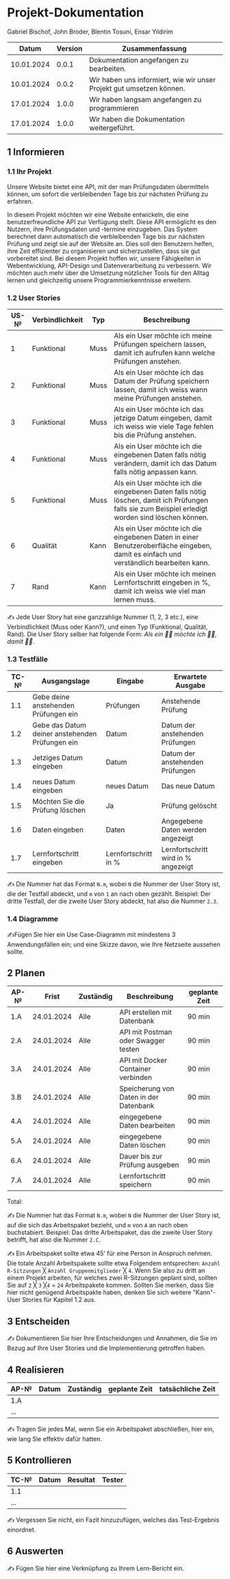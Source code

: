 # Projekt-Dokumentation


Gabriel Bischof, John Broder, Blentin Tosuni, Ensar Yildirim

| Datum | Version | Zusammenfassung                                              |
| ----- | ------- | ------------------------------------------------------------ |
|10.01.2024| 0.0.1| Dokumentation angefangen zu bearbeiten. |
|10.01.2024| 0.0.2|Wir haben uns informiert, wie wir unser Projekt gut umsetzen können.|
|17.01.2024| 1.0.0|Wir haben langsam angefangen zu programmieren         |
|17.01.2024| 1.0.0|Wir haben die Dokumentation weitergeführt.         |


## 1 Informieren

### 1.1 Ihr Projekt

Unsere Website bietet eine API, mit der man Prüfungsdaten übermitteln können, um sofort die verbleibenden Tage bis zur nächsten Prüfung zu erfahren.

In diesem Projekt möchten wir eine Website entwickeln, die eine benutzerfreundliche API zur Verfügung stellt. Diese API ermöglicht es den Nutzern, ihre Prüfungsdaten und -termine einzugeben. Das System berechnet dann automatisch die verbleibenden Tage bis zur nächsten Prüfung und zeigt sie auf der Website an. Dies soll den Benutzern helfen, ihre Zeit effizienter zu organisieren und sicherzustellen, dass sie gut vorbereitet sind. Bei diesem Projekt hoffen wir, unsere Fähigkeiten in Webentwicklung, API-Design und Datenverarbeitung zu verbessern. Wir möchten auch mehr über die Umsetzung nützlicher Tools für den Alltag lernen und gleichzeitig unsere Programmierkenntnisse erweitern.

### 1.2 User Stories

| US-№ | Verbindlichkeit | Typ  | Beschreibung                       |
| ---- | --------------- | ---- | ---------------------------------- |
| 1    | Funktional      | Muss | Als ein User möchte ich meine Prüfungen speichern lassen, damit ich aufrufen kann welche Prüfungen anstehen.|
| 2    | Funktional      | Muss | Als ein User möchte ich das Datum der Prüfung speichern lassen, damit ich weiss wann meine Prüfungen anstehen. |
| 3    | Funktional      | Muss | Als ein User möchte ich das jetzige Datum eingeben, damit ich weiss wie viele Tage fehlen bis die Prüfung anstehen. |
| 4    | Funktional      | Muss | Als ein User möchte ich die eingebenen Daten falls nötig verändern, damit ich das Datum falls nötig anpassen kann. |
| 5    | Funktional      | Muss | Als ein User möchte ich die eingebenen Daten falls nötig löschen, damit ich Prüfungen falls sie zum Beispiel erledigt worden sind löschen können. |
| 6    | Qualität        | Kann | Als ein User möchte ich die eingebenen Daten in einer Benutzeroberfläche eingeben, damit es einfach und verständlich bearbeiten kann. |
| 7    | Rand            | Kann | Als ein User möchte ich meinen Lernfortschritt eingeben in %, damit ich weiss wie viel man lernen muss. |




✍️ Jede User Story hat eine ganzzahlige Nummer (1, 2, 3 etc.), eine Verbindlichkeit (Muss oder Kann?), und einen Typ (Funktional, Qualität, Rand). Die User Story selber hat folgende Form: *Als ein 🤷‍♂️ möchte ich 🤷‍♂️, damit 🤷‍♂️*.

### 1.3 Testfälle

| TC-№ | Ausgangslage | Eingabe | Erwartete Ausgabe |
| ---- | ------------ | ------- | ----------------- |
| 1.1 | Gebe deine anstehenden Prüfungen ein   |Prüfungen          | Anstehende Prüfung                  |
| 1.2 | Gebe das Datum deiner anstehenden Prüfungen ein       |Datum        |  Datum der anstehenden Prüfungen               |
| 1.3 | Jetziges Datum eingeben       |Datum       | Datum der anstehenden Prüfungen               |
| 1.4 | neues Datum eingeben       |neues Datum       | Das neue Datum               |
| 1.5 | Möchten Sie die Prüfung löschen|   Ja    | Prüfung gelöscht               |
| 1.6 |Daten eingeben|   Daten  | Angegebene Daten werden angezeigt               |
| 1.7 |Lernfortschritt eingeben|   Lernfortschritt in %  | Lernfortschritt wird in % angezeigt|


✍️ Die Nummer hat das Format `N.m`, wobei `N` die Nummer der User Story ist, die der Testfall abdeckt, und `m` von `1` an nach oben gezählt. Beispiel: Der dritte Testfall, der die zweite User Story abdeckt, hat also die Nummer `2.3`.

### 1.4 Diagramme

✍️Fügen Sie hier ein Use Case-Diagramm mit mindestens 3 Anwendungsfällen ein; und eine Skizze davon, wie Ihre Netzseite aussehen sollte.

## 2 Planen

| AP-№ | Frist | Zuständig | Beschreibung | geplante Zeit |
| ---- | ----- | --------- | ------------ | ------------- |
| 1.A  |24.01.2024|Alle    | API erstellen  mit Datenbank |   90 min |
| 2.A  |24.01.2024|Alle    | API mit Postman oder Swagger testen|90 min |
| 3.A  |24.01.2024|Alle    | API mit Docker Container verbinden  |90 min |
| 3.B  |24.01.2024|Alle    | Speicherung von Daten in der Datenbank |90 min |
| 4.A  |24.01.2024|Alle    |eingegebene  Daten bearbeiten|90 min |
| 5.A  |24.01.2024|Alle    | eingegebene Daten löschen|90 min |
| 6.A  |24.01.2024|Alle    | Dauer bis zur Prüfung ausgeben  |90 min |
| 7.A  |24.01.2024|Alle    |Lernfortschritt speichern|90 min |



Total: 

✍️ Die Nummer hat das Format `N.m`, wobei `N` die Nummer der User Story ist, auf die sich das Arbeitspaket bezieht, und `m` von `A` an nach oben buchstabiert. Beispiel: Das dritte Arbeitspaket, das die zweite User Story betrifft, hat also die Nummer `2.C`.

✍️ Ein Arbeitspaket sollte etwa 45' für eine Person in Anspruch nehmen. Die totale Anzahl Arbeitspakete sollte etwa Folgendem entsprechen: `Anzahl R-Sitzungen` ╳ `Anzahl Gruppenmitglieder` ╳ `4`. Wenn Sie also zu dritt an einem Projekt arbeiten, für welches zwei R-Sitzungen geplant sind, sollten Sie auf `2` ╳ `3` ╳`4` = `24` Arbeitspakete kommen. Sollten Sie merken, dass Sie hier nicht genügend Arbeitspakte haben, denken Sie sich weitere "Kann"-User Stories für Kapitel 1.2 aus.

## 3 Entscheiden

✍️ Dokumentieren Sie hier Ihre Entscheidungen und Annahmen, die Sie im Bezug auf Ihre User Stories und die Implementierung getroffen haben.

## 4 Realisieren

| AP-№ | Datum | Zuständig | geplante Zeit | tatsächliche Zeit |
| ---- | ----- | --------- | ------------- | ----------------- |
| 1.A  |       |           |               |                   |
| ...  |       |           |               |                   |

✍️ Tragen Sie jedes Mal, wenn Sie ein Arbeitspaket abschließen, hier ein, wie lang Sie effektiv dafür hatten.

## 5 Kontrollieren

| TC-№ | Datum | Resultat | Tester |
| ---- | ----- | -------- | ------ |
| 1.1  |       |          |        |
| ...  |       |          |        |

✍️ Vergessen Sie nicht, ein Fazit hinzuzufügen, welches das Test-Ergebnis einordnet.

## 6 Auswerten

✍️ Fügen Sie hier eine Verknüpfung zu Ihrem Lern-Bericht ein.

